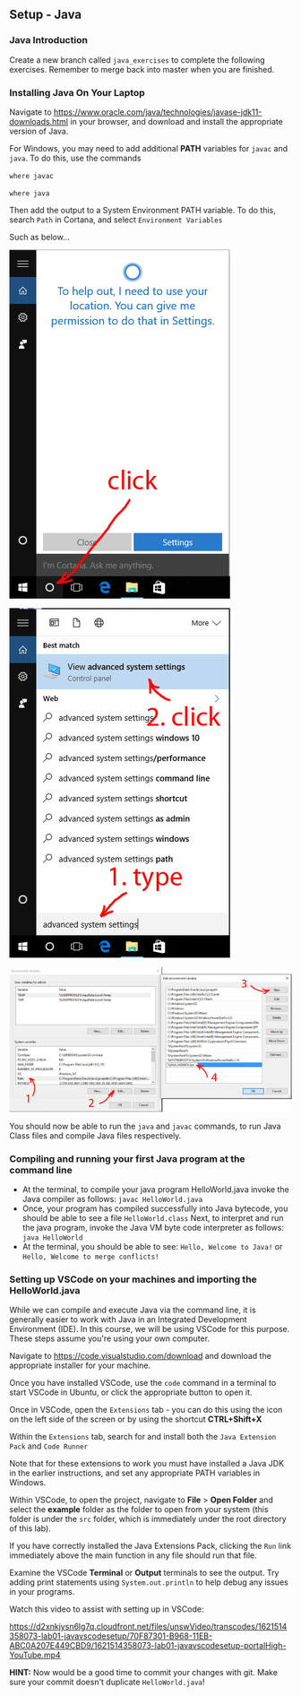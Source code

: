 ## Setup - Java

### Java Introduction

Create a new branch called `java_exercises` to complete the following exercises. Remember to merge back into master when you are finished.

### Installing Java On Your Laptop

Navigate to https://www.oracle.com/java/technologies/javase-jdk11-downloads.html in your browser, and download and install the appropriate version of Java.

For Windows, you may need to add additional **PATH** variables for `javac` and `java`. To do this, use the commands

`where javac`

`where java`

Then add the output to a System Environment PATH variable. To do this, search `Path` in Cortana, and select `Environment Variables`

Such as below...

![Windows Cortana Search](win1.jpeg)

![Windows Cortana Searching for "advanced system settings" then clicking "View advanced system settings" option](win2.jpeg)

![Two dialogs.  The one on the left has a series of system variables at the bottom, finding the system variable named "Path" then clicking the "edit" button opens the second dialog which then indicates you should press the "New" button to create a new text input to enter a new path option, this should have both the java and javac paths added](win3.jpeg)

You should now be able to run the `java` and `javac` commands, to run Java Class files and compile Java files respectively.

### Compiling and running your first Java program at the command line

* At the terminal, to compile your java program HelloWorld.java invoke the Java compiler as follows: `javac HelloWorld.java`
* Once, your program has compiled successfully into Java bytecode, you should be able to see a file `HelloWorld.class` Next, to interpret and run the java program, invoke the Java VM byte code interpreter as follows:
`java HelloWorld`
* At the terminal, you should be able to see:
`Hello, Welcome to Java!` or `Hello, Welcome to merge conflicts!`

### Setting up VSCode on your machines and importing the HelloWorld.java

While we can compile and execute Java via the command line, it is generally easier to work with Java in an Integrated Development Environment (IDE). In this course, we will be using VSCode for this purpose. These steps assume you're using your own computer.

Navigate to https://code.visualstudio.com/download and download the appropriate installer for your machine.

Once you have installed VSCode, use the `code` command in a terminal to start VSCode in Ubuntu, or click the appropriate button to open it.

Once in VSCode, open the `Extensions` tab - you can do this using the icon on the left side of the screen or by using the shortcut **CTRL+Shift+X**

Within the `Extensions` tab, search for and install both the `Java Extension Pack` and `Code Runner`

Note that for these extensions to work you must have installed a Java JDK in the earlier instructions, and set any appropriate PATH variables in Windows.

Within VSCode, to open the project, navigate to **File** > **Open Folder** and select the **example** folder as the folder to open from your system (this folder is under the `src` folder, which is immediately under the root directory of this lab).

If you have correctly installed the Java Extensions Pack, clicking the `Run` link immediately above the main function in any file should run that file.

Examine the VSCode **Terminal** or **Output** terminals to see the output. Try adding print statements using `System.out.println` to help debug any issues in your programs.

Watch this video to assist with setting up in VSCode:

https://d2xnkjysn6lg7q.cloudfront.net/files/unswVideo/transcodes/1621514358073-lab01-javavscodesetup/70F87301-B968-11EB-ABC0A207E449CBD9/1621514358073-lab01-javavscodesetup-portalHigh-YouTube.mp4

**HINT:** Now would be a good time to commit your changes with git. Make sure your commit doesn't duplicate `HelloWorld.java`!
